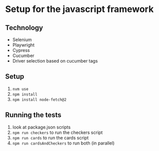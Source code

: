 # Setup for the javascript framework

## Technology
- Selenium
- Playwright
- Cypress
- Cucumber
- Driver selection based on cucumber tags

## Setup 
1. ```nvm use```
2. ```npm install```
3. ```npm install node-fetch@2```

## Running the tests
1. look at package.json scripts
2. ```npm run checkers``` to run the checkers script
3. ```npm run cards``` to run the cards script
4. ```npm run cardsAndCheckers``` to run both (in parallel)

